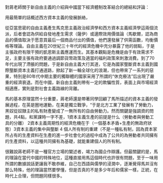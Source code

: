 對蔣老師關于新自由主義的介紹與中國當下經濟體制改革結合的總結和評論：

用最簡單的話概述西方資本主義的發展脈絡，

從亞當思密的自由主義產生馬克思主義政治經濟學和西方資本主義經濟學這兩個流派，后者會認為供給自發地產生需求（薩伊）或邊際效用價值論（馬歇爾，認為商品的價值取決于愿意買最后一個商品付出的價值，他們還發展了供需函數，均衡價格等理論。自由主義在20世紀三十年代的經濟危機中充分暴露了他的弱點，于是主張政府有限干預的凱恩斯主義應運而生。其基本觀點是危機是由于有效需求不足，主要主張有政府要通過調節貨幣政策及適當的福利政策來刺激消費。到了70年代出現了滯脹的問題，于是新自由主義大行其道，它是為國家壟斷資本主義到國際壟斷資本主義打通道路，掀起了新一輪全球化的浪潮，但也帶來了一系列的惡果，特別是80年代中期主要的獨聯體的國家采用了所謂的“休克療法”后出現了嚴重的經濟衰退。而在中國，新自由主義則帶有一定的欺騙性質，表面上與市場經濟相適應，實則是對社會主義路線的背離。

馬的基本原理當然十分重要，蔣老師還是帶著同學回顧了馬所描述的資本主義的發展過程，在英是圈地運動，在美是獨立戰爭，“于是北方工業了發展有了勞動力，黑奴從奴隸主的私有財產變成了一無所有的自由勞動力。然而關鍵是強調資的問題，共4點，和黨課時一字不差，1資本主義生產的前提是什么（勞動者與勞動工具的分離） 2資本主義周期性的經濟危機在于（一個基本矛盾+生產的無政府狀態）3資本主義的集中與壟斷 4 個人所有制的重建（不是一種私有制，因為資本家所占有的生產資料在生產的進一步社會化的過程中成為了公共的為勞動者共同擁有的生產資料，以這種共同擁有為基礎，就能重建個人的所有制。

很難說蔣老師不是一種官方立場的闡述者，竭力為國企作辯護。但最關鍵的是，馬的理論在當代中國的特殊地位，這種直接用馬這個時代也許很有問題，至于一味用所謂的數據說話更讓我不敢恭維，自己在西語與儒學的浸潤中，逐漸覺得馬并沒有那么特殊，他的理論當然要學懂，但是否真的不是多少年后和儒家一樣，正統，在時代上合理，但問題同樣很多。
